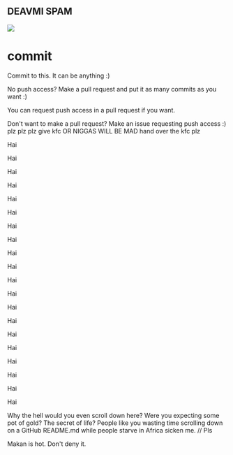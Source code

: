 ## DEAVMI SPAM
![](https://avatars1.githubusercontent.com/u/5207740?v=3&s=200)

commit
======

Commit to this. It can be anything :)

No push access? Make a pull request and put it as many commits as you want :)

You can request push access in a pull request if you want.

Don't want to make a pull request? Make an issue requesting push access :)
plz plz plz give kfc OR NIGGAS WILL BE MAD
hand over the kfc plz

Hai

Hai

Hai

Hai

Hai

Hai

Hai

Hai

Hai

Hai

Hai

Hai

Hai

Hai

Hai

Hai

Hai

Hai

Hai

Hai

Why the hell would you even scroll down here? Were you expecting some pot of gold? The secret of life? People like you wasting time scrolling down on a GitHub README.md while people starve in Africa sicken me. // Pls

Makan is hot. Don't deny it.
